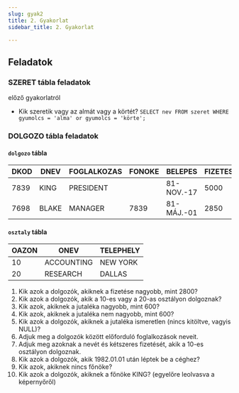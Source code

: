```yaml
---
slug: gyak2
title: 2. Gyakorlat
sidebar_title: 2. Gyakorlat

---
```


## Feladatok

### SZERET tábla feladatok
előző gyakorlatról
-   Kik szeretik vagy az almát vagy a körtét?
`SELECT nev FROM szeret WHERE gyumolcs = 'alma' or gyumolcs = 'körte';`

### DOLGOZO tábla feladatok
#### `dolgozo` tábla
| DKOD | DNEV  | FOGLALKOZAS | FONOKE | BELEPES    | FIZETES | JUTALEK | OAZON |
|------|-------|-------------|--------|------------|---------|---------|-------|
| 7839 | KING  | PRESIDENT   |        | 81-NOV.-17 | 5000    |         | 10    |
| 7698 | BLAKE | MANAGER     | 7839   | 81-MÁJ.-01 | 2850    |         | 30    |

#### `osztaly` tábla
|OAZON|ONEV  |TELEPHELY|
|--|--|--|
|10|ACCOUNTING|NEW YORK|
|20|RESEARCH|DALLAS|


1.  Kik azok a dolgozók, akiknek a fizetése nagyobb, mint 2800?
2.  Kik azok a dolgozók, akik a 10-es vagy a 20-as osztályon dolgoznak?
3.  Kik azok, akiknek a jutaléka nagyobb, mint 600?
4.  Kik azok, akiknek a jutaléka nem nagyobb, mint 600?
5.  Kik azok a dolgozók, akiknek a jutaléka ismeretlen (nincs kitöltve, vagyis NULL)?
6.  Adjuk meg a dolgozók között előforduló foglalkozások neveit.
7.  Adjuk meg azoknak a nevét és kétszeres fizetését, akik a 10-es osztályon dolgoznak.
8.  Kik azok a dolgozók, akik 1982.01.01 után léptek be a céghez?
9.  Kik azok, akiknek nincs főnöke?
10.  Kik azok a dolgozók, akiknek a főnöke KING? (egyelőre leolvasva a képernyőről)
<!--stackedit_data:
eyJoaXN0b3J5IjpbMTQ5OTMyNDk0OCwtNDY3MTY2MDA0XX0=
-->